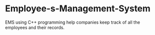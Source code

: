 # Employee-s-Management-System
EMS using C++ programming help companies keep track of all the employees and their records. 
